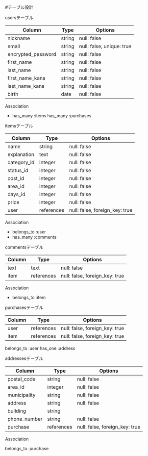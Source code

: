 #テーブル設計

  usersテーブル

| Column             | Type    | Options                   |    
| ---------------    | ------  | ------------------------- | 
| nickname           | string  | null: false               |
| email              | string  | null: false, unique: true |
| encrypted_password | string  | null: false               |
| first_name         | string  | null: false               |
| last_name          | string  | null: false               |
| first_name_kana    | string  | null: false               |
| last_name_kana     | string  | null: false               |
| birth              | date    | null: false               | 

   Association

- has_many :items
  has_many :purchases


itemsテーブル

| Column      | Type       | Options                        |    
| ---------   | ------     | -----------------------------  |
| name        | string     | null: false                    |
| explanation | text       | null: false                    |
| category_id | integer    | null: false                    |
| status_id   | integer    | null: false                    |
| cost_id     | integer    | null: false                    |
| area_id     | integer    | null: false                    |
| days_id     | integer    | null: false                    |
| price       | integer    | null: false                    |
| user        | references | null: false, foreign_key: true |


   Association

- belongs_to :user
- has_many   :comments
  

commentsテーブル

| Column     | Type        | Options                        |    
| ---------  | ----------  | -----------------------------  |
| text       | text        | null: false                    |
| item       | references  | null: false, foreign_key: true |


   Association
   
- belongs_to :item


purchasesテーブル

| Column          | Type        | Options                        |    
| --------------  | ----------  | -----------------------------  |
| user            | references  | null: false, foreign_key: true |
| item            | references  | null: false, foreign_key: true |


  belongs_to :user 
  has_one    :address

addressesテーブル

| Column          | Type        | Options                        |    
| --------------  | ----------  | -----------------------------  |
| postal_code     | string      | null: false                    |
| area_id         | integer     | null: false                    |
| municipality    | string      | null: false                    | 
| address         | string      | null: false                    | 
| building        | string      |                                |
| phone_number    | string      | null: false                    | 
| purchase        | references  | null: false, foreign_key: true |

   Association
   
   belongs_to :purchase 


